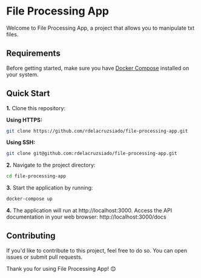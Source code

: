 # File Processing App

Welcome to File Processing App, a project that allows you to manipulate txt files.

## Requirements

Before getting started, make sure you have [Docker Compose](https://docs.docker.com/compose/install/) installed on your system.

## Quick Start

**1.** Clone this repository:

**Using HTTPS:**
```bash
git clone https://github.com/rdelacruzsiado/file-processing-app.git
```

**Using SSH:**
```bash
git clone git@github.com:rdelacruzsiado/file-processing-app.git
```

**2.** Navigate to the project directory:
```bash
cd file-processing-app
```

**3.** Start the application by running:
```bash
docker-compose up
```

**4.** The application will run at http://localhost:3000. Access the API documentation in your web browser: http://localhost:3000/docs

## Contributing

If you'd like to contribute to this project, feel free to do so. You can open issues or submit pull requests.

Thank you for using File Processing App! 😊
